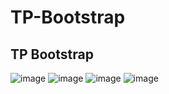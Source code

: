 # TP-Bootstrap
<h2>TP Bootstrap</h2>

![image](https://user-images.githubusercontent.com/53410994/216294611-475c7283-cd4d-4ba2-b1a0-46e03445c43f.png)
![image](https://user-images.githubusercontent.com/53410994/216294927-62633db0-6174-4e4d-969f-381b494a9f2f.png)
![image](https://user-images.githubusercontent.com/53410994/216295217-84b7aef6-89d5-46dc-a9ac-13482156d6a7.png)
![image](https://user-images.githubusercontent.com/53410994/216295295-6c46926a-db28-49f2-a55b-bd3f9775e7b0.png)
